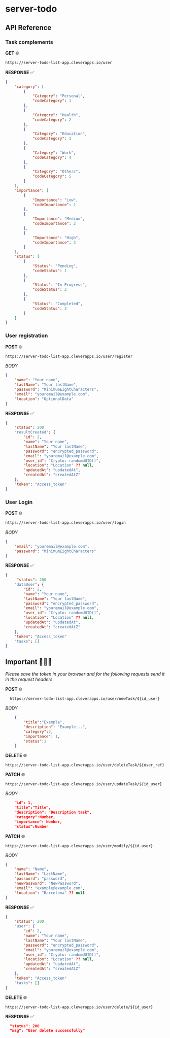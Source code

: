 # server-todo

## API Reference

### Task complements

**GET** 🌐

```bash
https://server-todo-list-app.cleverapps.io/user
```
**RESPONSE** ✅
```json
{
    "category": [
        {
            "Category": "Personal",
            "codeCategory": 1
        },
        {
            "Category": "Health",
            "codeCategory": 2
        },
        {
            "Category": "Education",
            "codeCategory": 3
        },
        {
            "Category": "Work",
            "codeCategory": 4
        },
        {
            "Category": "Others",
            "codeCategory": 5
        }
    ],
    "importance": [
        {
            "Importance": "Low",
            "codeImportance": 1
        },
        {
            "Importance": "Medium",
            "codeImportance": 2
        },
        {
            "Importance": "High",
            "codeImportance": 3
        }
    ],
    "status": [
        {
            "Status": "Pending",
            "codeStatus": 1
        },
        {
            "Status": "In Progress",
            "codeStatus": 2
        },
        {
            "Status": "Completed",
            "codeStatus": 3
        }
    ]
}
```
### User registration 

**POST** 🌐

```bash
https://server-todo-list-app.cleverapps.io/user/register
```
*BODY*
```json
{
    "name": "Your name",
    "lastName": "Your lastName",
    "password": "MinimumEightCharacters",
    "email": "youremail@example.com",
    "location": "OptionalData"
}
```
**RESPONSE** ✅
```json
{
    "status": 200
    "resultCreated": {
        "id": 2,
        "name": "Your name",
        "lastName": "Your lastName",
        "password": "encrypted_password",
        "email": "youremail@example.com",
        "user_id": "Crypto: randomUUID()",
        "location": "Location" ?? null,
        "updatedAt": "updatedAt",
        "createdAt": "createdAtZ"
    },
    "token": "Access_token"
}
```

### User Login

**POST** 🌐

```bash
https://server-todo-list-app.cleverapps.io/user/login
```
*BODY*
```json
{
    "email": "youremail@example.com",
    "password": "MinimumEightCharacters"
}
```

**RESPONSE** ✅
```json
{
     "status": 200
    "dataUser": {
        "id": 2,
        "name": "Your name",
        "lastName": "Your lastName",
        "password": "encrypted_password",
        "email": "youremail@example.com",
        "user_id": "Crypto: randomUUID()",
        "location": "Location" ?? null,
        "updatedAt": "updatedAt",
        "createdAt": "createdAtZ"
    },
    "token": "Access_token"
    "tasks": []
}
```
## Important 🛑🤚🏽
*Please save the token in your browser and for the following requests send it in the request headers*

**POST** 🌐
```hash
  https://server-todo-list-app.cleverapps.io/user/newTask/${id_user}
```

*BODY*
```json
    {
        "title":"Example",
        "description": "Example...",
        "category":2,
        "importance": 1,
        "status":1
    }
```

**DELETE** 🌐
```hash
https://server-todo-list-app.cleverapps.io/user/deleteTask/${user_ref}
```

**PATCH** 🌐
```hash
https://server-todo-list-app.cleverapps.io/user/updateTask/${id_user}
```
*BODY*
```json
    "id": 1,
    "title":"Title",
    "description": "Description task",
    "category":Number,
    "importance": Number,
    "status":Number
```

**PATCH** 🌐
```hash
https://server-todo-list-app.cleverapps.io/user/modify/${id_user}
```
*BODY*
```json
{
    "name": "Name",
    "lastName": "LastName",
    "password": "password",
    "newPassword": "NewPassword",
    "email": "example@example.com",
    "location": "Barcelona" ?? null
}
```
**RESPONSE** ✅
```json
{
    "status": 200
    "user": {
        "id": 2,
        "name": "Your name",
        "lastName": "Your lastName",
        "password": "encrypted_password",
        "email": "youremail@example.com",
        "user_id": "Crypto: randomUUID()",
        "location": "Location" ?? null,
        "updatedAt": "updatedAt",
        "createdAt": "createdAtZ"
    },
    "token": "Access_token"
    "tasks": []
}
```

**DELETE** 🌐
```hash
https://server-todo-list-app.cleverapps.io/user/delete/${id_user}
```
**RESPONSE** ✅
```json
  "status": 200
  "msg": "User delete successfully"
```
